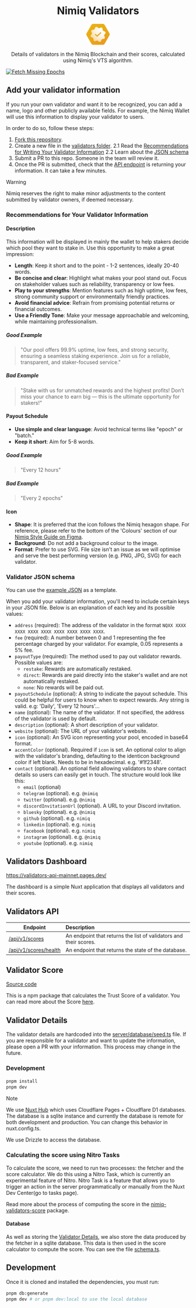 <h1 align="center">Nimiq Validators</h1>

<p align="center">
  <a href="https://validators-api-mainnet.pages.dev">
    <img src="./public/favicon.svg" alt="Nimiq Validators" width="64" />
  </a>

<p align="center">
Details of validators in the Nimiq Blockchain and their scores, calculated using Nimiq's VTS algorithm.
<p>

[![Fetch Missing Epochs](https://github.com/nimiq/validators-api/actions/workflows/fetch-epochs.yml/badge.svg)](https://github.com/nimiq/validators-api/actions/workflows/fetch-epochs.yml)

## Add your validator information

If you run your own validator and want it to be recognized, you can add a name, logo and other publicly available fields. For example, the Nimiq Wallet will use this information to display your validator to users.

In order to do so, follow these steps:

1. [Fork this repository](https://github.com/nimiq/validators-api/fork).
2. Create a new file in the [validators folder](./public/validators/main-albatross).
   2.1 Read the [Recommendations for Writing Your Validator Information](#recommendations-for-your-validator-information)
   2.2 Learn about the [JSON schema](#validator-json-schema)
3. Submit a PR to this repo. Someone in the team will review it.
4. Once the PR is submitted, check that the [API endpoint](https://validators-api-mainnet.nuxt.dev/api/v1) is returning your information. It can take a few minutes.

> [!WARNING]
> Nimiq reserves the right to make minor adjustments to the content submitted by validator owners, if deemed necessary.

### Recommendations for Your Validator Information

#### Description

This information will be displayed in mainly the wallet to help stakers decide which pool they want to stake in. Use this opportunity to make a great impression:

- **Length**: Keep it short and to the point - 1-2 sentences, ideally 20-40 words.
- **Be concise and clear**: Highlight what makes your pool stand out. Focus on stakeholder values such as reliability, transparency or low fees.
- **Play to your strengths**: Mention features such as high uptime, low fees, strong community support or environmentally friendly practices.
- **Avoid financial advice**: Refrain from promising potential returns or financial outcomes.
- **Use a Friendly Tone**: Make your message approachable and welcoming, while maintaining professionalism.

##### Good Example

> "Our pool offers 99.9% uptime, low fees, and strong security, ensuring a seamless staking experience. Join us for a reliable, transparent, and staker-focused service."

##### Bad Example

> "Stake with us for unmatched rewards and the highest profits! Don’t miss your chance to earn big — this is the ultimate opportunity for stakers!"

#### Payout Schedule

- **Use simple and clear language**: Avoid technical terms like "epoch" or "batch."
- **Keep it short**: Aim for 5-8 words.

##### Good Example

> "Every 12 hours"

##### Bad Example

> "Every 2 epochs"

#### Icon

- **Shape**: It is preferred that the icon follows the Nimiq hexagon shape. For reference, please refer to the bottom of the 'Colours' section of our [Nimiq Style Guide on Figma](<https://www.figma.com/design/GU6cdS85S2v13QcdzW9v8Tav/NIMIQ-Style-Guide-(Oct-18)?node-id=0-1&node-type=canvas&t=mNoervj6Kgw0KhKL-0>).
- **Background**: Do not add a background colour to the image.
- **Format**: Prefer to use SVG. File size isn't an issue as we will optimise and serve the best performing version (e.g. PNG, JPG, SVG) for each validator.

### Validator JSON schema

You can use the [example JSON](./public/validators/main-albatross/.example.json) as a template.

When you add your validator information, you'll need to include certain keys in your JSON file. Below is an explanation of each key and its possible values:

- `address` (required): The address of the validator in the format `NQXX XXXX XXXX XXXX XXXX XXXX XXXX XXXX XXXX`.
- `fee` (required): A number between 0 and 1 representing the fee percentage charged by your validator. For example, 0.05 represents a 5% fee.
- `payoutType` (required): The method used to pay out validator rewards. Possible values are:
  - `restake`: Rewards are automatically restaked.
  - `direct`: Rewards are paid directly into the staker's wallet and are not automatically restaked.
  - `none`: No rewards will be paid out.
- `payoutSchedule` (optional): A string to indicate the payout schedule. This could be helpful for users to know when to expect rewards. Any string is valid. e.g: 'Daily', 'Every 12 hours'...
- `name` (optional): The name of the validator. If not specified, the address of the validator is used by default.
- `description` (optional): A short description of your validator.
- `website` (optional): The URL of your validator's website.
- `icon` (optional): An SVG icon representing your pool, encoded in base64 format.
- `accentColor` (optional). Required if `icon` is set. An optional color to align with the validator's branding, defaulting to the identicon background color if left blank. Needs to be in hexadecimal. e.g. '#1f2348'.
- `contact` (optional). An optional field allowing validators to share contact details so users can easily get in touch. The structure would look like this:
  - `email` (optional)
  - `telegram` (optional). e.g. `@nimiq`
  - `twitter` (optional). e.g. `@nimiq`
  - `discordInvitationUrl` (optional). A URL to your Discord invitation.
  - `bluesky` (optional). e.g. `@nimiq`
  - `github` (optional). e.g. `nimiq`
  - `linkedin` (optional). e.g. `nimiq`
  - `facebook` (optional). e.g. `nimiq`
  - `instagram` (optional). e.g. `@nimiq`
  - `youtube` (optional). e.g. `nimiq`

## Validators Dashboard

https://validators-api-mainnet.pages.dev/

The dashboard is a simple Nuxt application that displays all validators and their scores.

## Validators API

| Endpoint                                                                               | Description                                                       |
| -------------------------------------------------------------------------------------- | :---------------------------------------------------------------- |
| [/api/v1/scores](https://validators-api-mainnet.pages.dev/api/v1/scores)               | An endpoint that returns the list of validators and their scores. |
| [/api/v1/scores/health](https://validators-api-mainnet.pages.dev/api/v1/scores/health) | An endpoint that returns the state of the database.               |

## Validator Score

[Source code](./packages/nimiq-validators-score/)

This is a npm package that calculates the Trust Score of a validator. You can read more about the Score [here](https://validators-api-mainnet.pages.dev/scores).

## Validator Details

The validator details are hardcoded into the [server/database/seed.ts](./server/database/seed.ts) file. If you are responsible for a validator and want to update the information, please open a PR with your information. This process may change in the future.

### Development

```bash
pnpm install
pnpm dev
```

> [!Note]
> We use [Nuxt Hub](https://hub.nuxt.dev) which uses Cloudflare Pages + Cloudflare D1 databases. The database is a sqlite instance and currently the database is remote for both development and production. You can change this behavior in nuxt.config.ts.

We use Drizzle to access the database.

### Calculating the score using Nitro Tasks

To calculate the score, we need to run two processes: the fetcher and the score calculator. We do this using a Nitro Task, which is currently an experimental feature of Nitro. Nitro Task is a feature that allows you to trigger an action in the server programmatically or manually from the Nuxt Dev Center(go to tasks page).

Read more about the process of computing the score in the [nimiq-validators-score](./packages/nimiq-validators-score/README.md) package.

#### Database

As well as storing the [Validator Details](#validator-details), we also store the data produced by the fetcher in a sqlite database. This data is then used in the score calculator to compute the score. You can see the file [schema.ts](./server/database/schema.ts).

## Development

Once it is cloned and installed the dependencies, you must run:

```bash
pnpm db:generate
pnpm dev # or pnpm dev:local to use the local database
```

